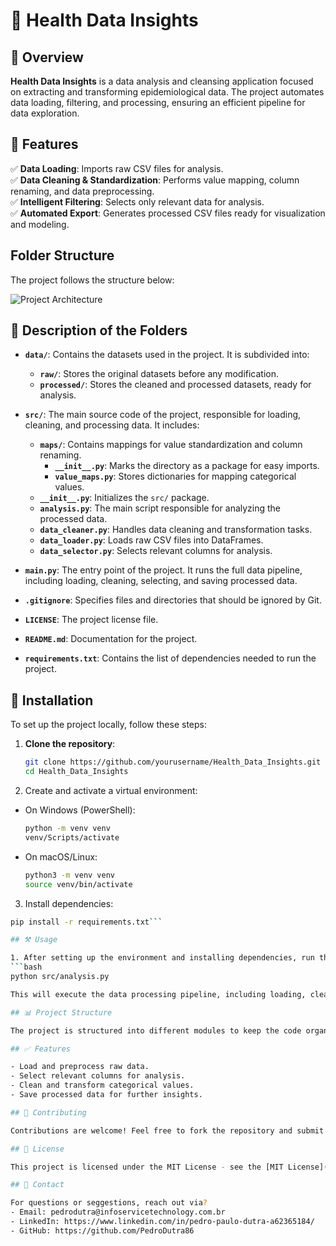 # 🏥 Health Data Insights  

## 📌 Overview  
**Health Data Insights** is a data analysis and cleansing application focused on extracting and transforming epidemiological data. The project automates data loading, filtering, and processing, ensuring an efficient pipeline for data exploration.  

## 🚀 Features  
✅ **Data Loading**: Imports raw CSV files for analysis.  
✅ **Data Cleaning & Standardization**: Performs value mapping, column renaming, and data preprocessing.  
✅ **Intelligent Filtering**: Selects only relevant data for analysis.  
✅ **Automated Export**: Generates processed CSV files ready for visualization and modeling.  

## Folder Structure

The project follows the structure below:

![Project Architecture](https://i.imgur.com/Pygo1Ui.png)

## 📂 Description of the Folders

- **`data/`**: Contains the datasets used in the project. It is subdivided into:
  - **`raw/`**: Stores the original datasets before any modification.
  - **`processed/`**: Stores the cleaned and processed datasets, ready for analysis.

- **`src/`**: The main source code of the project, responsible for loading, cleaning, and processing data. It includes:
  - **`maps/`**: Contains mappings for value standardization and column renaming.
    - **`__init__.py`**: Marks the directory as a package for easy imports.
    - **`value_maps.py`**: Stores dictionaries for mapping categorical values.
  - **`__init__.py`**: Initializes the `src/` package.
  - **`analysis.py`**: The main script responsible for analyzing the processed data.
  - **`data_cleaner.py`**: Handles data cleaning and transformation tasks.
  - **`data_loader.py`**: Loads raw CSV files into DataFrames.
  - **`data_selector.py`**: Selects relevant columns for analysis.

- **`main.py`**: The entry point of the project. It runs the full data pipeline, including loading, cleaning, selecting, and saving processed data.

- **`.gitignore`**: Specifies files and directories that should be ignored by Git.

- **`LICENSE`**: The project license file.

- **`README.md`**: Documentation for the project.

- **`requirements.txt`**: Contains the list of dependencies needed to run the project.

## 🚀 Installation

To set up the project locally, follow these steps:

1. **Clone the repository**:
   ```bash
   git clone https://github.com/yourusername/Health_Data_Insights.git
   cd Health_Data_Insights

2. Create and activate a virtual environment:
- On Windows (PowerShell):
  ```bash
  python -m venv venv
  venv/Scripts/activate
- On macOS/Linux:
  ```bash
  python3 -m venv venv
  source venv/bin/activate

3. Install dependencies:
  ```bash
  pip install -r requirements.txt```

## ⚒️ Usage

1. After setting up the environment and installing dependencies, run the project with:
  ```bash
  python src/analysis.py

This will execute the data processing pipeline, including loading, cleaning and analyzing the dataset

## 📊 Project Structure

The project is structured into different modules to keep the code organized and maintainable. Refer to the folder descriptions above for more details.

## ✅ Features

- Load and preprocess raw data.
- Select relevant columns for analysis.
- Clean and transform categorical values.
- Save processed data for further insights.

## 🤝 Contributing

Contributions are welcome! Feel free to fork the repository and submit a pull request with your improvements.

## 📜 License

This project is licensed under the MIT License - see the [MIT License](./LICENSE) file for details.

## 📩 Contact

For questions or seggestions, reach out via?
- Email: pedrodutra@infoservicetechnology.com.br
- LinkedIn: https://www.linkedin.com/in/pedro-paulo-dutra-a62365184/
- GitHub: https://github.com/PedroDutra86